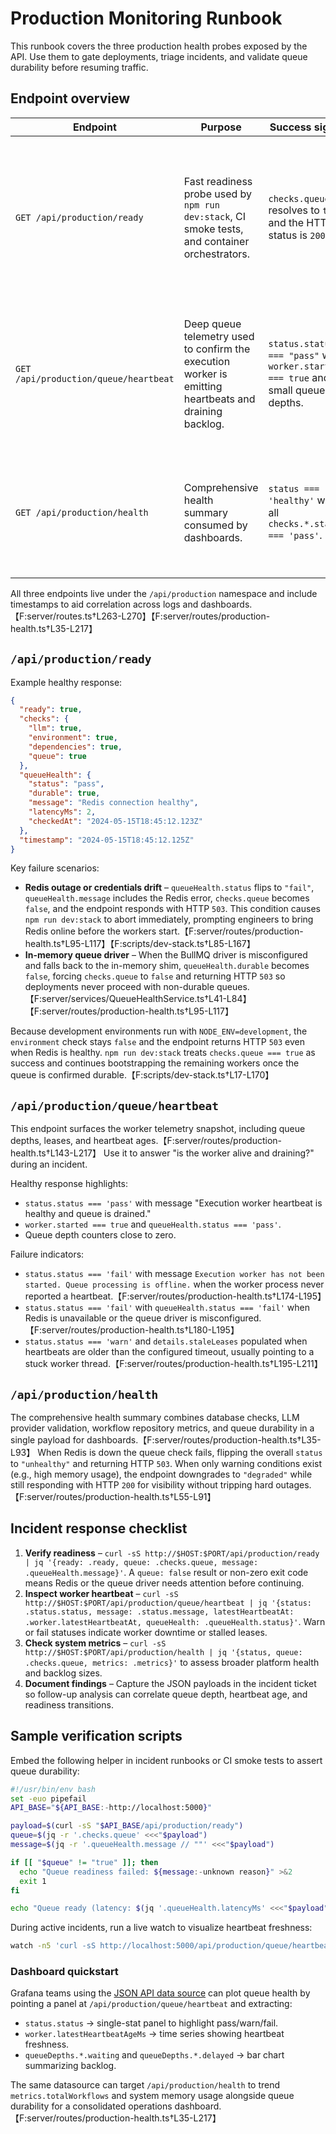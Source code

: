 # Production Monitoring Runbook

This runbook covers the three production health probes exposed by the API. Use them to gate deployments, triage incidents, and
validate queue durability before resuming traffic.

## Endpoint overview

| Endpoint | Purpose | Success signal | Failure cues |
| --- | --- | --- | --- |
| `GET /api/production/ready` | Fast readiness probe used by `npm run dev:stack`, CI smoke tests, and container orchestrators. | `checks.queue` resolves to `true` and the HTTP status is `200`. | Redis outage, in-memory queue driver, or other subsystem checks returning `false` yield HTTP `503` with diagnostics in `queueHealth` and `error`. |
| `GET /api/production/queue/heartbeat` | Deep queue telemetry used to confirm the execution worker is emitting heartbeats and draining backlog. | `status.status === "pass"` with `worker.started === true` and small queue depths. | Returns HTTP `503` with `status.status !== 'pass'` when the worker is offline, heartbeats are stale, or queue backlog is growing. |
| `GET /api/production/health` | Comprehensive health summary consumed by dashboards. | `status === 'healthy'` with all `checks.*.status === 'pass'`. | HTTP `503` when any check fails, including queue durability, database access, or LLM provider configuration. |

All three endpoints live under the `/api/production` namespace and include timestamps to aid correlation across logs and dashboards.【F:server/routes.ts†L263-L270】【F:server/routes/production-health.ts†L35-L217】

## `/api/production/ready`

Example healthy response:

```json
{
  "ready": true,
  "checks": {
    "llm": true,
    "environment": true,
    "dependencies": true,
    "queue": true
  },
  "queueHealth": {
    "status": "pass",
    "durable": true,
    "message": "Redis connection healthy",
    "latencyMs": 2,
    "checkedAt": "2024-05-15T18:45:12.123Z"
  },
  "timestamp": "2024-05-15T18:45:12.125Z"
}
```

Key failure scenarios:

- **Redis outage or credentials drift** – `queueHealth.status` flips to `"fail"`, `queueHealth.message` includes the Redis error, `checks.queue` becomes `false`, and the endpoint responds with HTTP `503`. This condition causes `npm run dev:stack` to abort immediately, prompting engineers to bring Redis online before the workers start.【F:server/routes/production-health.ts†L95-L117】【F:scripts/dev-stack.ts†L85-L167】
- **In-memory queue driver** – When the BullMQ driver is misconfigured and falls back to the in-memory shim, `queueHealth.durable` becomes `false`, forcing `checks.queue` to `false` and returning HTTP `503` so deployments never proceed with non-durable queues.【F:server/services/QueueHealthService.ts†L41-L84】【F:server/routes/production-health.ts†L95-L117】

Because development environments run with `NODE_ENV=development`, the `environment` check stays `false` and the endpoint returns HTTP `503` even when Redis is healthy. `npm run dev:stack` treats `checks.queue === true` as success and continues bootstrapping the remaining workers once the queue is confirmed durable.【F:scripts/dev-stack.ts†L17-L170】

## `/api/production/queue/heartbeat`

This endpoint surfaces the worker telemetry snapshot, including queue depths, leases, and heartbeat ages.【F:server/routes/production-health.ts†L143-L217】 Use it to answer "is the worker alive and draining?" during an incident.

Healthy response highlights:

- `status.status === 'pass'` with message "Execution worker heartbeat is healthy and queue is drained."
- `worker.started === true` and `queueHealth.status === 'pass'`.
- Queue depth counters close to zero.

Failure indicators:

- `status.status === 'fail'` with message `Execution worker has not been started. Queue processing is offline.` when the worker process never reported a heartbeat.【F:server/routes/production-health.ts†L174-L195】
- `status.status === 'fail'` with `queueHealth.status === 'fail'` when Redis is unavailable or the queue driver is misconfigured.【F:server/routes/production-health.ts†L180-L195】
- `status.status === 'warn'` and `details.staleLeases` populated when heartbeats are older than the configured timeout, usually pointing to a stuck worker thread.【F:server/routes/production-health.ts†L195-L211】

## `/api/production/health`

The comprehensive health summary combines database checks, LLM provider validation, workflow repository metrics, and queue durability in a single payload for dashboards.【F:server/routes/production-health.ts†L35-L93】 When Redis is down the queue check fails, flipping the overall `status` to `"unhealthy"` and returning HTTP `503`. When only warning conditions exist (e.g., high memory usage), the endpoint downgrades to `"degraded"` while still responding with HTTP `200` for visibility without tripping hard outages.【F:server/routes/production-health.ts†L55-L91】

## Incident response checklist

1. **Verify readiness** – `curl -sS http://$HOST:$PORT/api/production/ready | jq '{ready: .ready, queue: .checks.queue, message: .queueHealth.message}'`. A `queue: false` result or non-zero exit code means Redis or the queue driver needs attention before continuing.
2. **Inspect worker heartbeat** – `curl -sS http://$HOST:$PORT/api/production/queue/heartbeat | jq '{status: .status.status, message: .status.message, latestHeartbeatAt: .worker.latestHeartbeatAt, queueHealth: .queueHealth.status}'`. Warn or fail statuses indicate worker downtime or stalled leases.
3. **Check system metrics** – `curl -sS http://$HOST:$PORT/api/production/health | jq '{status, queue: .checks.queue, metrics: .metrics}'` to assess broader platform health and backlog sizes.
4. **Document findings** – Capture the JSON payloads in the incident ticket so follow-up analysis can correlate queue depth, heartbeat age, and readiness transitions.

## Sample verification scripts

Embed the following helper in incident runbooks or CI smoke tests to assert queue durability:

```bash
#!/usr/bin/env bash
set -euo pipefail
API_BASE="${API_BASE:-http://localhost:5000}"

payload=$(curl -sS "$API_BASE/api/production/ready")
queue=$(jq -r '.checks.queue' <<<"$payload")
message=$(jq -r '.queueHealth.message // ""' <<<"$payload")

if [[ "$queue" != "true" ]]; then
  echo "Queue readiness failed: ${message:-unknown reason}" >&2
  exit 1
fi

echo "Queue ready (latency: $(jq '.queueHealth.latencyMs' <<<"$payload") ms)"
```

During active incidents, run a live watch to visualize heartbeat freshness:

```bash
watch -n5 'curl -sS http://localhost:5000/api/production/queue/heartbeat | jq "{status: .status.status, latestHeartbeat: .worker.latestHeartbeatAt, depth: (.queueDepths | to_entries)}"'
```

### Dashboard quickstart

Grafana teams using the [JSON API data source](https://grafana.com/grafana/plugins/marcusolsson-json-datasource/) can plot queue health by pointing a panel at `/api/production/queue/heartbeat` and extracting:

- `status.status` → single-stat panel to highlight pass/warn/fail.
- `worker.latestHeartbeatAgeMs` → time series showing heartbeat freshness.
- `queueDepths.*.waiting` and `queueDepths.*.delayed` → bar chart summarizing backlog.

The same datasource can target `/api/production/health` to trend `metrics.totalWorkflows` and system memory usage alongside queue durability for a consolidated operations dashboard.【F:server/routes/production-health.ts†L35-L217】
